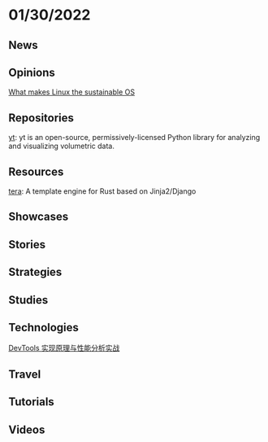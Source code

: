 # 01/30/2022

## News

## Opinions
[What makes Linux the sustainable OS](https://opensource.com/article/22/1/linux-sustainable-os)

## Repositories
[yt](https://github.com/yt-project/yt): yt is an open-source, permissively-licensed Python library for analyzing and visualizing volumetric data.

## Resources
[tera](https://github.com/Keats/tera): A template engine for Rust based on Jinja2/Django

## Showcases


## Stories


## Strategies


## Studies

## Technologies
[DevTools 实现原理与性能分析实战](https://my.oschina.net/vivotech/blog/5379977)

## Travel

## Tutorials

## Videos
